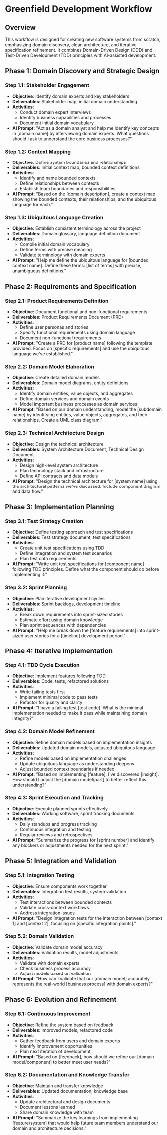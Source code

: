 # Greenfield Development Workflow

## Overview
This workflow is designed for creating new software systems from scratch, emphasizing domain discovery, clean architecture, and iterative specification refinement. It combines Domain-Driven Design (DDD) and Test-Driven Development (TDD) principles with AI-assisted development.

## Phase 1: Domain Discovery and Strategic Design

### Step 1.1: Stakeholder Engagement
- **Objective**: Identify domain experts and key stakeholders
- **Deliverables**: Stakeholder map, initial domain understanding
- **Activities**:
  - Conduct domain expert interviews
  - Identify business capabilities and processes
  - Document initial domain vocabulary
- **AI Prompt**: "Act as a domain analyst and help me identify key concepts in [domain name] by interviewing domain experts. What questions should I ask to understand the core business processes?"

### Step 1.2: Context Mapping
- **Objective**: Define system boundaries and relationships
- **Deliverables**: Initial context map, bounded context definitions
- **Activities**:
  - Identify and name bounded contexts
  - Define relationships between contexts
  - Establish team boundaries and responsibilities
- **AI Prompt**: "Based on the [domain description], create a context map showing the bounded contexts, their relationships, and the ubiquitous language for each."

### Step 1.3: Ubiquitous Language Creation
- **Objective**: Establish consistent terminology across the project
- **Deliverables**: Domain glossary, language definition document
- **Activities**:
  - Compile initial domain vocabulary
  - Define terms with precise meaning
  - Validate terminology with domain experts
- **AI Prompt**: "Help me define the ubiquitous language for [bounded context name]. Define these terms: [list of terms] with precise, unambiguous definitions."

## Phase 2: Requirements and Specification

### Step 2.1: Product Requirements Definition
- **Objective**: Document functional and non-functional requirements
- **Deliverables**: Product Requirements Document (PRD)
- **Activities**:
  - Define user personas and stories
  - Specify functional requirements using domain language
  - Document non-functional requirements
- **AI Prompt**: "Create a PRD for [product name] following the template provided. Focus on [specific requirements] and use the ubiquitous language we've established."

### Step 2.2: Domain Model Elaboration
- **Objective**: Create detailed domain models
- **Deliverables**: Domain model diagrams, entity definitions
- **Activities**:
  - Identify domain entities, value objects, and aggregates
  - Define domain services and domain events
  - Model important business processes as domain services
- **AI Prompt**: "Based on our domain understanding, model the [subdomain name] by identifying entities, value objects, aggregates, and their relationships. Create a UML class diagram."

### Step 2.3: Technical Architecture Design
- **Objective**: Design the technical architecture
- **Deliverables**: System Architecture Document, Technical Design Document
- **Activities**:
  - Design high-level system architecture
  - Plan technology stack and infrastructure
  - Define API contracts and data models
- **AI Prompt**: "Design the technical architecture for [system name] using the architectural patterns we've discussed. Include component diagram and data flow."

## Phase 3: Implementation Planning

### Step 3.1: Test Strategy Creation
- **Objective**: Define testing approach and test specifications
- **Deliverables**: Test strategy document, test specifications
- **Activities**:
  - Create unit test specifications using TDD
  - Define integration and system test scenarios
  - Plan test data requirements
- **AI Prompt**: "Write unit test specifications for [component name] following TDD principles. Define what the component should do before implementing it."

### Step 3.2: Sprint Planning
- **Objective**: Plan iterative development cycles
- **Deliverables**: Sprint backlogs, development timeline
- **Activities**:
  - Break down requirements into sprint-sized stories
  - Estimate effort using domain knowledge
  - Plan sprint sequences with dependencies
- **AI Prompt**: "Help me break down the [feature requirements] into sprint-sized user stories for a [timeline] development period."

## Phase 4: Iterative Implementation

### Step 4.1: TDD Cycle Execution
- **Objective**: Implement features following TDD
- **Deliverables**: Code, tests, refactored solutions
- **Activities**:
  - Write failing tests first
  - Implement minimal code to pass tests
  - Refactor for quality and clarity
- **AI Prompt**: "I have a failing test [test code]. What is the minimal implementation needed to make it pass while maintaining domain integrity?"

### Step 4.2: Domain Model Refinement
- **Objective**: Refine domain models based on implementation insights
- **Deliverables**: Updated domain models, adjusted ubiquitous language
- **Activities**:
  - Refine models based on implementation challenges
  - Update ubiquitous language as understanding deepens
  - Adjust bounded context boundaries if needed
- **AI Prompt**: "Based on implementing [feature], I've discovered [insight]. How should I adjust the [domain model/part] to better reflect this understanding?"

### Step 4.3: Sprint Execution and Tracking
- **Objective**: Execute planned sprints effectively
- **Deliverables**: Working software, sprint tracking documents
- **Activities**:
  - Daily standups and progress tracking
  - Continuous integration and testing
  - Regular reviews and retrospectives
- **AI Prompt**: "Summarize the progress for [sprint number] and identify any blockers or adjustments needed for the next sprint."

## Phase 5: Integration and Validation

### Step 5.1: Integration Testing
- **Objective**: Ensure components work together
- **Deliverables**: Integration test results, system validation
- **Activities**:
  - Test interactions between bounded contexts
  - Validate cross-context workflows
  - Address integration issues
- **AI Prompt**: "Design integration tests for the interaction between [context 1] and [context 2], focusing on [specific integration points]."

### Step 5.2: Domain Validation
- **Objective**: Validate domain model accuracy
- **Deliverables**: Validation results, model adjustments
- **Activities**:
  - Validate with domain experts
  - Check business process accuracy
  - Adjust models based on validation
- **AI Prompt**: "How can I validate that our [domain model] accurately represents the real-world [business process] with domain experts?"

## Phase 6: Evolution and Refinement

### Step 6.1: Continuous Improvement
- **Objective**: Refine the system based on feedback
- **Deliverables**: Improved models, refactored code
- **Activities**:
  - Gather feedback from users and domain experts
  - Identify improvement opportunities
  - Plan next iteration of development
- **AI Prompt**: "Based on [feedback], how should we refine our [domain model/component] to better meet user needs?"

### Step 6.2: Documentation and Knowledge Transfer
- **Objective**: Maintain and transfer knowledge
- **Deliverables**: Updated documentation, knowledge base
- **Activities**:
  - Update architectural and design documents
  - Document lessons learned
  - Share domain knowledge with team
- **AI Prompt**: "Summarize the key learnings from implementing [feature/system] that would help future team members understand our domain and architecture decisions."